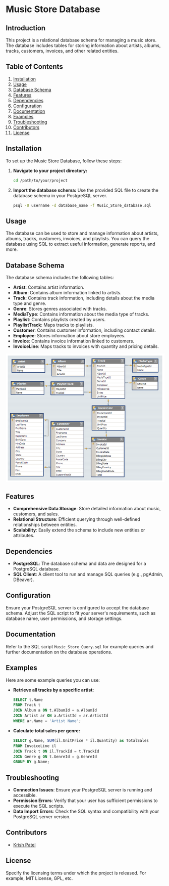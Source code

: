 
# Music Store Database

## Introduction
This project is a relational database schema for managing a music store. The database includes tables for storing information about artists, albums, tracks, customers, invoices, and other related entities.

## Table of Contents
1. [Installation](#installation)
2. [Usage](#usage)
3. [Database Schema](#database-schema)
4. [Features](#features)
5. [Dependencies](#dependencies)
6. [Configuration](#configuration)
7. [Documentation](#documentation)
8. [Examples](#examples)
9. [Troubleshooting](#troubleshooting)
10. [Contributors](#contributors)
11. [License](#license)

## Installation
To set up the Music Store Database, follow these steps:

1. **Navigate to your project directory:**
   ```bash
   cd /path/to/your/project
   ```
2. **Import the database schema:**
   Use the provided SQL file to create the database schema in your PostgreSQL server.
   ```bash
   psql -U username -d database_name -f Music_Store_database.sql
   ```

## Usage
The database can be used to store and manage information about artists, albums, tracks, customers, invoices, and playlists. You can query the database using SQL to extract useful information, generate reports, and more.

## Database Schema
The database schema includes the following tables:

- **Artist**: Contains artist information.
- **Album**: Contains album information linked to artists.
- **Track**: Contains track information, including details about the media type and genre.
- **Genre**: Stores genres associated with tracks.
- **MediaType**: Contains information about the media type of tracks.
- **Playlist**: Contains playlists created by users.
- **PlaylistTrack**: Maps tracks to playlists.
- **Customer**: Contains customer information, including contact details.
- **Employee**: Stores information about store employees.
- **Invoice**: Contains invoice information linked to customers.
- **InvoiceLine**: Maps tracks to invoices with quantity and pricing details.

![Database Schema](MusicDatabaseSchema.png)

## Features
- **Comprehensive Data Storage**: Store detailed information about music, customers, and sales.
- **Relational Structure**: Efficient querying through well-defined relationships between entities.
- **Scalability**: Easily extend the schema to include new entities or attributes.

## Dependencies
- **PostgreSQL**: The database schema and data are designed for a PostgreSQL database.
- **SQL Client**: A client tool to run and manage SQL queries (e.g., pgAdmin, DBeaver).

## Configuration
Ensure your PostgreSQL server is configured to accept the database schema. Adjust the SQL script to fit your server's requirements, such as database name, user permissions, and storage settings.

## Documentation
Refer to the SQL script `Music_Store_Query.sql` for example queries and further documentation on the database operations.

## Examples
Here are some example queries you can use:

- **Retrieve all tracks by a specific artist:**
  ```sql
  SELECT t.Name 
  FROM Track t
  JOIN Album a ON t.AlbumId = a.AlbumId
  JOIN Artist ar ON a.ArtistId = ar.ArtistId
  WHERE ar.Name = 'Artist Name';
  ```

- **Calculate total sales per genre:**
  ```sql
  SELECT g.Name, SUM(il.UnitPrice * il.Quantity) as TotalSales
  FROM InvoiceLine il
  JOIN Track t ON il.TrackId = t.TrackId
  JOIN Genre g ON t.GenreId = g.GenreId
  GROUP BY g.Name;
  ```

## Troubleshooting
- **Connection Issues**: Ensure your PostgreSQL server is running and accessible.
- **Permission Errors**: Verify that your user has sufficient permissions to execute the SQL scripts.
- **Data Import Errors**: Check the SQL syntax and compatibility with your PostgreSQL server version.

## Contributors
- [Krish Patel](krish042027@gmail.com)

## License
Specify the licensing terms under which the project is released. For example, MIT License, GPL, etc.
```
